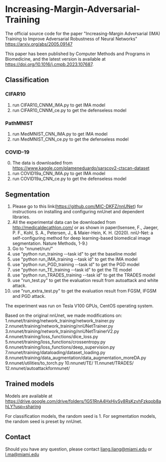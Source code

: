 # Increasing-Margin-Adversarial-Training
The official source code for the paper "Increasing-Margin Adversarial (IMA) Training to Improve Adversarial Robustness of Neural Networks" https://arxiv.org/abs/2005.09147

This paper has been published by Computer Methods and Programs in Biomedicine, and the latest version is available at https://doi.org/10.1016/j.cmpb.2023.107687.

## Classification

### CIFAR10
1. run CIFAR10_CNNM_IMA.py to get IMA model
2. run CIFAR10_CNNM_ce.py to get the defenseless model

### PathMNIST
1. run MedMNIST_CNN_IMA.py to get IMA model
2. run MedMNIST_CNN_ce.py to get the defenseless model

### COVID-19
0. The data is downloaded from https://www.kaggle.com/plameneduardo/sarscov2-ctscan-dataset
1. run COVID19a_CNN_IMA.py to get IMA model
2. run COVID19a_CNN_ce.py to get the defenseless model


## Segmentation
1. Please go to this link(https://github.com/MIC-DKFZ/nnUNet) for instructions on installing and configuring nnUnet and dependent libraries.
2. All the experimental data can be downloaded from http://medicaldecathlon.com/ or as shown in paper(Isensee, F., Jaeger, P. F., Kohl, S. A., Petersen, J., & Maier-Hein, K. H. (2020). nnU-Net: a self-configuring method 
for deep learning-based biomedical image segmentation. Nature Methods, 1-9.)
3. Go to "nnunet/run/"
4. use "python run_training --task id" to get the baseline model
5. use "python run_IMA_training --task id" to get the IMA model
6. use "python run_PGD_training --task id" to get the PGD model
7. use "python run_TE_training --task id" to get the TE model
8. use "python run_TRADES_training --task id" to get the TRADES model
9. use "run_test.py" to get the evaluation result from autoattack and white attack.
10. use "run_extra_test.py" to get the evaluation result from FGSM, IFGSM and PGD attack.

The experiment was run on Tesla V100 GPUs, CentOS operating system.

Based on the original nnUnet, we made modifications on:
1.nnunet/training/network_training/network_trainer.py
2.nnunet/training/network_training/nnUNetTrainer.py
3.nnunet/training/network_training/nnUNetTrainerV2.py
4.nnunet/training/loss_functions/dice_loss.py
5.nnunet/training/loss_functions/crossentropy.py
6.nnunet/training/loss_functions/deep_supervision.py
7.nnunet/training/dataloading/dataset_loading.py
8.nnunet/training/data_augmentation/data_augmentation_moreDA.py
9.nnunet/utilities/to_torch.py
10.nnunet/TE/
11.nnunet/TRADES/
12.nnunet/autoattackfornnunet/

## Trained models
Models are available at https://drive.google.com/drive/folders/1G51RnA4HxHivSy8RsKzvhFzkqob8ahLY?usp=sharing

For classification models, the random seed is 1. For segmentation models, the random seed is preset by nnUnet.


## Contact
Should you have any question, please contact liang.liang@miami.edu or l.ma@miami.edu
